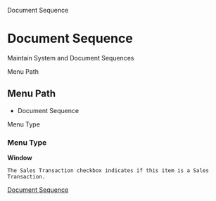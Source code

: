 
Document Sequence
# Document Sequence


Maintain System and Document Sequences

Menu Path
## Menu Path



- Document Sequence

Menu Type
### Menu Type

**Window**

```
The Sales Transaction checkbox indicates if this item is a Sales Transaction.
```

[Document Sequence](../../window-document-sequence.md)